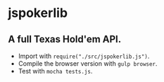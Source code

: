 # jspokerlib
## A full Texas Hold'em API.

- Import with `require("./src/jspokerlib.js")`.
- Compile the browser version with `gulp browser`.
- Test with `mocha tests.js`.
